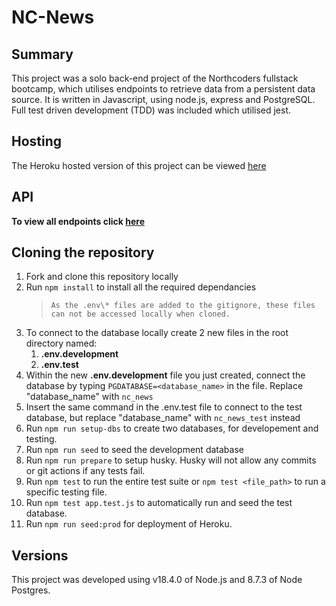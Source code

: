 # NC-News

## Summary

This project was a solo back-end project of the Northcoders fullstack bootcamp, which utilises endpoints to retrieve data from a persistent data source.
It is written in Javascript, using node.js, express and PostgreSQL. Full test driven development (TDD) was included which utilised jest.

## Hosting

The Heroku hosted version of this project can be viewed [here](https://nc-news-proj.herokuapp.com/api)

## API

**To view all endpoints click [here](https://nc-news-proj.herokuapp.com/api)**

## Cloning the repository

1. Fork and clone this repository locally
2. Run `npm install` to install all the required dependancies
   > `As the .env\* files are added to the gitignore, these files can not be accessed locally when cloned.`
3. To connect to the database locally create 2 new files in the root directory named:
   1. **.env.development**
   2. **.env.test**
4. Within the new **.env.development** file you just created, connect the database by typing `PGDATABASE=<database_name>` in the file. Replace "database_name" with `nc_news`
5. Insert the same command in the .env.test file to connect to the test database, but replace "database_name" with `nc_news_test` instead
6. Run `npm run setup-dbs` to create two databases, for developement and testing.
7. Run `npm run seed` to seed the development database
8. Run `npm run prepare` to setup husky. Husky will not allow any commits or git actions if any tests fail.
9. Run `npm test` to run the entire test suite or `npm test <file_path>` to run a specific testing file.
10. Run `npm test app.test.js` to automatically run and seed the test database.
11. Run `npm run seed:prod` for deployment of Heroku.

## Versions

This project was developed using v18.4.0 of Node.js and 8.7.3 of Node Postgres.

